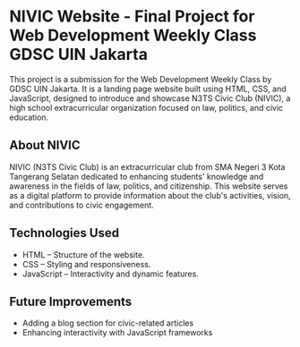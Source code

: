 # NIVIC Website - Final Project for Web Development Weekly Class GDSC UIN Jakarta

This project is a submission for the Web Development Weekly Class by GDSC UIN Jakarta. It is a landing page website built using HTML, CSS, and JavaScript, designed to introduce and showcase N3TS Civic Club (NIVIC), a high school extracurricular organization focused on law, politics, and civic education.

## About NIVIC

NIVIC (N3TS Civic Club) is an extracurricular club from SMA Negeri 3 Kota Tangerang Selatan dedicated to enhancing students' knowledge and awareness in the fields of law, politics, and citizenship. This website serves as a digital platform to provide information about the club's activities, vision, and contributions to civic engagement.

## Technologies Used

- HTML – Structure of the website.
- CSS – Styling and responsiveness.
- JavaScript – Interactivity and dynamic features.

## Future Improvements

- Adding a blog section for civic-related articles
- Enhancing interactivity with JavaScript frameworks
